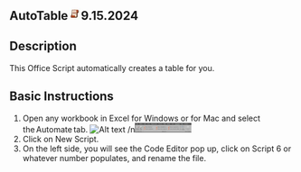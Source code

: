 ## AutoTable<img src="Images/OSLogo.jpg" width="23"/>9.15.2024





## Description
This Office Script automatically creates a table for you. 

## Basic Instructions
1. Open any workbook in Excel for Windows or for Mac and select the Automate tab.
   ![Alt text](images/atinstruction1)
/n<img src="/atinstruction1.jpg" width="100"/>
3. Click on New Script.
4. On the left side, you will see the Code Editor pop up, click on Script 6 or whatever number populates, and rename the file. 
